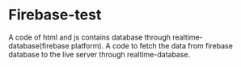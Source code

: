 # Firebase-test
A code of html and js contains database through realtime-database(firebase platform). A code to fetch the data from firebase database to the live server through realtime-database.

